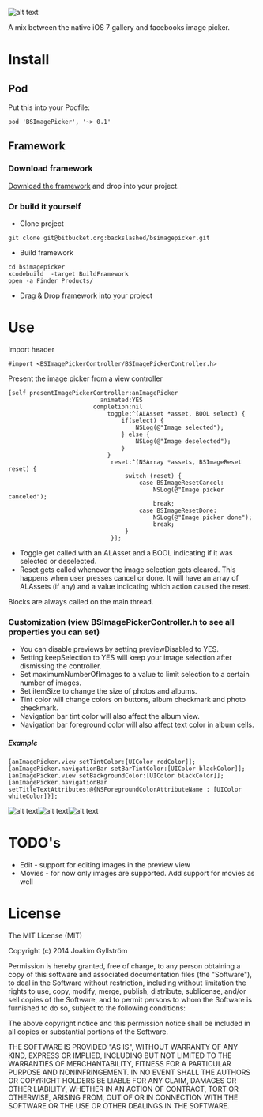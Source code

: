 ![alt text](https://cloud.githubusercontent.com/assets/4034956/2754014/8dde8a08-c948-11e3-8a48-2e8be82d63b1.gif "Demo gif")

A mix between the native iOS 7 gallery and facebooks image picker.

# Install
## Pod
Put this into your Podfile:
```shell
pod 'BSImagePicker', '~> 0.1'
```
## Framework
### Download framework
[Download the framework](https://github.com/mikaoj/BSImagePicker/releases/download/0.1/BSImagePickerController.framework.zip "framework") and drop into your project.
### Or build it yourself
* Clone project
```shell
git clone git@bitbucket.org:backslashed/bsimagepicker.git
```
* Build framework
```shell
cd bsimagepicker
xcodebuild  -target BuildFramework
open -a Finder Products/
```
* Drag & Drop framework into your project

# Use
Import header
```objc
#import <BSImagePickerController/BSImagePickerController.h>
```

Present the image picker from a view controller
```objc
[self presentImagePickerController:anImagePicker
                          animated:YES
                        completion:nil
                            toggle:^(ALAsset *asset, BOOL select) {
                                if(select) {
                                    NSLog(@"Image selected");
                                } else {
                                    NSLog(@"Image deselected");
                                }
                            }
                             reset:^(NSArray *assets, BSImageReset reset) {
                                 switch (reset) {
                                     case BSImageResetCancel:
                                         NSLog(@"Image picker canceled");
                                         break;
                                     case BSImageResetDone:
                                         NSLog(@"Image picker done");
                                         break;
                                 }
                             }];
```
* Toggle get called with an ALAsset and a BOOL indicating if it was selected or deselected.
* Reset gets called whenever the image selection gets cleared. This happens when user presses cancel or done. It will have an array of ALAssets (if any) and a value indicating which action caused the reset.

Blocks are always called on the main thread.

### Customization (view BSImagePickerController.h to see all properties you can set)
* You can disable previews by setting previewDisabled to YES.
* Setting keepSelection to YES will keep your image selection after dismissing the controller.
* Set maximumNumberOfImages to a value to limit selection to a certain number of images.
* Set itemSize to change the size of photos and albums.
* Tint color will change colors on buttons, album checkmark and photo checkmark.
* Navigation bar tint color will also affect the album view.
* Navigation bar foreground color will also affect text color in album cells.

##### Example
```objc
[anImagePicker.view setTintColor:[UIColor redColor]];
[anImagePicker.navigationBar setBarTintColor:[UIColor blackColor]];
[anImagePicker.view setBackgroundColor:[UIColor blackColor]];
[anImagePicker.navigationBar setTitleTextAttributes:@{NSForegroundColorAttributeName : [UIColor whiteColor]}];
```
![alt text](https://cloud.githubusercontent.com/assets/4034956/2754017/9733c9ec-c948-11e3-932c-f2642526ae3c.png "Color demo gif")![alt text](https://cloud.githubusercontent.com/assets/4034956/2754018/9733d41e-c948-11e3-9cf5-a4b0cb0c8d9e.png "Color demo gif")![alt text](https://cloud.githubusercontent.com/assets/4034956/2754019/97341cf8-c948-11e3-8578-d876d1f3db0c.png "Color demo gif")
# TODO's
* Edit - support for editing images in the preview view
* Movies - for now only images are supported. Add support for movies as well

# License
The MIT License (MIT)

Copyright (c) 2014 Joakim Gyllström

Permission is hereby granted, free of charge, to any person obtaining a copy
of this software and associated documentation files (the "Software"), to deal
in the Software without restriction, including without limitation the rights
to use, copy, modify, merge, publish, distribute, sublicense, and/or sell
copies of the Software, and to permit persons to whom the Software is
furnished to do so, subject to the following conditions:

The above copyright notice and this permission notice shall be included in all
copies or substantial portions of the Software.

THE SOFTWARE IS PROVIDED "AS IS", WITHOUT WARRANTY OF ANY KIND, EXPRESS OR
IMPLIED, INCLUDING BUT NOT LIMITED TO THE WARRANTIES OF MERCHANTABILITY,
FITNESS FOR A PARTICULAR PURPOSE AND NONINFRINGEMENT. IN NO EVENT SHALL THE
AUTHORS OR COPYRIGHT HOLDERS BE LIABLE FOR ANY CLAIM, DAMAGES OR OTHER
LIABILITY, WHETHER IN AN ACTION OF CONTRACT, TORT OR OTHERWISE, ARISING FROM,
OUT OF OR IN CONNECTION WITH THE SOFTWARE OR THE USE OR OTHER DEALINGS IN THE
SOFTWARE.
